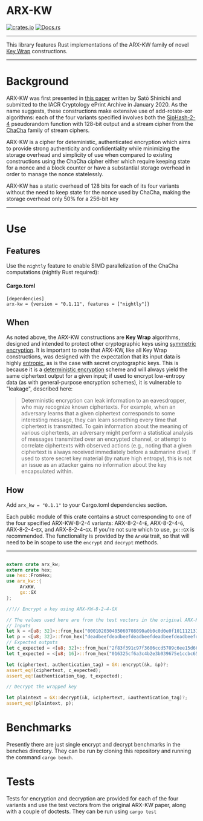 # ARX-KW

[![crates.io](https://img.shields.io/crates/v/arx-kw.svg)](https://crates.io/crates/arx-kw)
[![Docs.rs](https://docs.rs/arx-kw/badge.svg)](https://docs.rs/arx-kw)

---

This library features Rust implementations of the ARX-KW family of novel [Key Wrap](https://wikipedia.org/wiki/Key_Wrap) constructions.

---

# Background

ARX-KW was first presented in [this paper](https://ia.cr/2020/059) written by Satō Shinichi and submitted to the IACR Cryptology ePrint Archive in January 2020. As the name
suggests, these constructions make extensive use of add-rotate-xor algorithms: each of the four
variants specified involves both the [SipHash-2-4](https://wikipedia.org/wiki/SipHash) pseudorandom function with 128-bit output and
a stream cipher from the [ChaCha](https://wikipedia.org/wiki/Salsa20) family of stream ciphers.

ARX-KW is a cipher for deteministic, authenticated encryption which aims to provide strong
authenticity and confidentiality while minimizing the storage overhead and simplicity of use
when compared to existing constructions using the ChaCha cipher either which require keeping state for a nonce and 
a block counter or have a substantial storage overhead in order to manage the nonce
statelessly.

ARX-KW has a static overhead of 128 bits for each of its four variants without the need to keep
state for the nonce used by ChaCha, making the storage overhead only 50% for a 256-bit key

---

# Use

## Features

Use the `nightly` feature to enable SIMD parallelization of the ChaCha computations (nightly Rust required):
#### Cargo.toml

```
[dependencies]
arx-kw = {version = "0.1.11", features = ["nightly"]}
```

## When

As noted above, the ARX-KW constructions are **Key Wrap** algorithms, designed and intended to
protect other cryptographic keys using [symmetric encryption](https://wikipedia.org/wiki/Symmetric_encryption). It is important to note that ARX-KW, like all Key Wrap constructions, 
was designed with the expectation that its input data is highly [entropic](https://wikipedia.org/wiki/Entropic_security), as is the case with secret cryptographic keys. This is because it is
a [deterministic encryption](https://wikipedia.org/wiki/Deterministic_encryption) scheme and
will always yield the same ciphertext output for a given input; if used to encrypt low-entropy
data (as with general-purpose encryption schemes), it is vulnerable to "leakage", described here:

> Deterministic encryption can leak information to an eavesdropper, who may recognize known ciphertexts. For example, when an adversary learns that a given ciphertext corresponds to some interesting message, they can learn something every time that ciphertext is transmitted. To gain information about the meaning of various ciphertexts, an adversary might perform a statistical analysis of messages transmitted over an encrypted channel, or attempt to correlate ciphertexts with observed actions (e.g., noting that a given ciphertext is always received immediately before a submarine dive). If used to store secret key material (by nature high entropy), this is not an issue as an attacker gains no information about the key encapsulated within. 

## How

Add `arx_kw = "0.1.1"` to your Cargo.toml dependencies section.

Each public module of this crate contains a struct corresponding to one of the four specified
ARX-KW-8-2-4 variants: ARX-8-2-4-`E`, ARX-8-2-4-`G`, ARX-8-2-4-`EX`, and ARX-8-2-4-`GX`. If you're not
sure which to use, `gx::GX` is recommended. The functionality is provided by the `ArxKW` trait,
so that will need to be in scope to use the `encrypt` and `decrypt` methods.

---

```rust

extern crate arx_kw;
extern crate hex;
use hex::FromHex;
use arx_kw::{
     ArxKW,
     gx::GX
};

//!// Encrypt a key using ARX-KW-8-2-4-GX

// The values used here are from the test vectors in the original ARX-KW paper.
// Inputs
let k = <[u8; 32]>::from_hex("000102030405060708090a0b0c0d0e0f101112131415161718191a1b1c1d1e1f")?; // The key we are using to wrap the plaintext secret key
let p = <[u8; 32]>::from_hex("deadbeefdeadbeefdeadbeefdeadbeefdeadbeefdeadbeefdeadbeefdeadbeef")?; // The plaintext secret key we want to store/transport securely
// Expected outputs
let c_expected = <[u8; 32]>::from_hex("2f83f391c97f3606ccd5709c6ee15d66cd7e65a2aeb7dc3066636e8f6b0d39c3")?; // The ciphertext which contains the wrapped key.
let t_expected = <[u8; 16]>::from_hex("016325cf6a3c4b2e3b039675e1ccbc65")?; // The authentication tag

let (ciphertext, authentication_tag) = GX::encrypt(&k, &p)?;
assert_eq!(ciphertext, c_expected);
assert_eq!(authentication_tag, t_expected);

// Decrypt the wrapped key

let plaintext = GX::decrypt(&k, &ciphertext, &authentication_tag)?;
assert_eq!(plaintext, p);
 ```

# Benchmarks

Presently there are just single encrypt and decrypt benchmarks in the benches directory. They can be run by cloning this repository and running the command `cargo bench`.

# Tests

Tests for encryption and decryption are provided for each of the four variants and use the test vectors from the original ARX-KW paper, along with a couple of doctests. They can be run using `cargo test`
